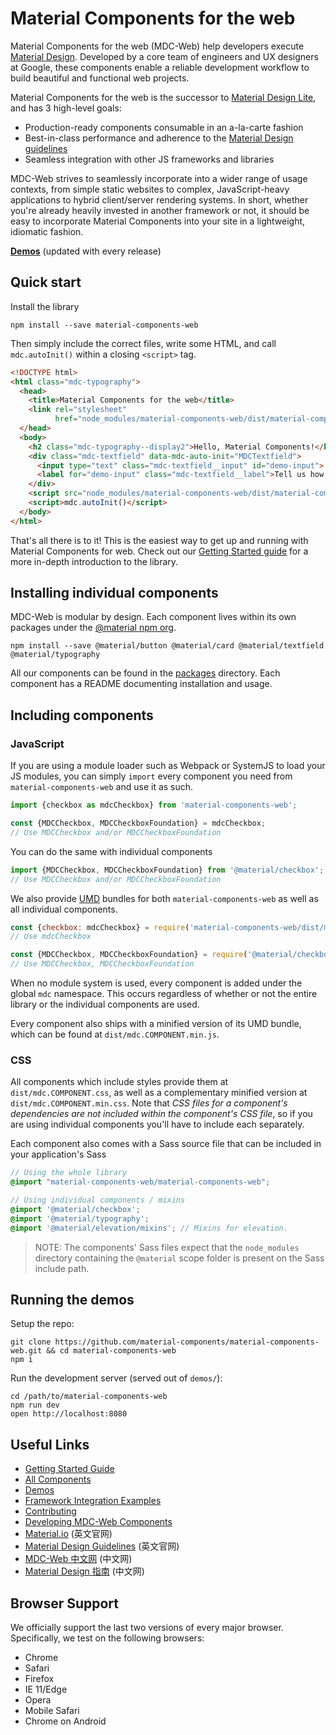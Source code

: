 # Material Components for the web

Material Components for the web (MDC-Web) help developers execute [Material Design](http://mdcui.com/).
Developed by a core team of engineers and UX designers at Google, these components enable a reliable development workflow to build beautiful and functional web projects.

Material Components for the web is the successor to [Material Design Lite](https://getmdl.io/), and has 3 high-level goals:

- Production-ready components consumable in an a-la-carte fashion
- Best-in-class performance and adherence to the [Material Design guidelines](http://mdcui.com/material-design/)
- Seamless integration with other JS frameworks and libraries

MDC-Web strives to seamlessly incorporate into a wider range of usage contexts, from simple static websites to complex, JavaScript-heavy applications to hybrid client/server rendering systems. In short, whether you're already heavily invested in another framework or not, it should be easy to incorporate Material Components into your site in a lightweight, idiomatic fashion.

**[Demos](http://mdcui.com/demo/)** (updated with every release)

## Quick start

Install the library

```
npm install --save material-components-web
```

Then simply include the correct files, write some HTML, and call `mdc.autoInit()` within a closing
`<script>` tag.

```html
<!DOCTYPE html>
<html class="mdc-typography">
  <head>
    <title>Material Components for the web</title>
    <link rel="stylesheet"
          href="node_modules/material-components-web/dist/material-components-web.css">
  </head>
  <body>
    <h2 class="mdc-typography--display2">Hello, Material Components!</h2>
    <div class="mdc-textfield" data-mdc-auto-init="MDCTextfield">
      <input type="text" class="mdc-textfield__input" id="demo-input">
      <label for="demo-input" class="mdc-textfield__label">Tell us how you feel!</label>
    </div>
    <script src="node_modules/material-components-web/dist/material-components-web.js"></script>
    <script>mdc.autoInit()</script>
  </body>
</html>
```

That's all there is to it! This is the easiest way to get up and running with Material Components
for web. Check out our [Getting Started guide](./docs/getting-started.md) for a more in-depth
introduction to the library.

## Installing individual components

MDC-Web is modular by design. Each component lives within its own packages under the
[@material npm org](https://www.npmjs.com/org/material).

```
npm install --save @material/button @material/card @material/textfield @material/typography
```

All our components can be found in the [packages](./packages) directory. Each component has a
README documenting installation and usage.

## Including components

### JavaScript

If you are using a module loader such as Webpack or SystemJS to load your JS modules, you can simply
`import` every component you need from `material-components-web` and use it as such.

```js
import {checkbox as mdcCheckbox} from 'material-components-web';

const {MDCCheckbox, MDCCheckboxFoundation} = mdcCheckbox;
// Use MDCCheckbox and/or MDCCheckboxFoundation
```

You can do the same with individual components

```js
import {MDCCheckbox, MDCCheckboxFoundation} from '@material/checkbox';
// Use MDCCheckbox and/or MDCCheckboxFoundation
```

We also provide [UMD](http://bob.yexley.net/umd-javascript-that-runs-anywhere/) bundles for both `material-components-web` as
well as all individual components.

```js
const {checkbox: mdcCheckbox} = require('material-components-web/dist/material-components-web');
// Use mdcCheckbox

const {MDCCheckbox, MDCCheckboxFoundation} = require('@material/checkbox/dist/mdc.checkbox');
// Use MDCCheckbox, MDCCheckboxFoundation
```

When no module system is used, every component is added under the global `mdc` namespace. This
occurs regardless of whether or not the entire library or the individual components are used.

Every component also ships with a minified version of its UMD bundle, which can be found at
`dist/mdc.COMPONENT.min.js`.

### CSS

All components which include styles provide them at `dist/mdc.COMPONENT.css`, as well as a
complementary minified version at `dist/mdc.COMPONENT.min.css`. Note that _CSS files for a
component's dependencies are not included within the component's CSS file_, so if you are using
individual components you'll have to include each separately.

Each component also comes with a Sass source file that can be included in your application's Sass

```scss
// Using the whole library
@import "material-components-web/material-components-web";

// Using individual components / mixins
@import '@material/checkbox';
@import '@material/typography';
@import '@material/elevation/mixins'; // Mixins for elevation.
```

> NOTE: The components' Sass files expect that the `node_modules` directory containing the
`@material` scope folder is present on the Sass include path.

## Running the demos

Setup the repo:

```
git clone https://github.com/material-components/material-components-web.git && cd material-components-web
npm i
```

Run the development server (served out of `demos/`):

```
cd /path/to/material-components-web
npm run dev
open http://localhost:8080
```

## Useful Links

- [Getting Started Guide](docs/getting-started.md)
- [All Components](packages/)
- [Demos](https://github.com/material-components/material-components-web/tree/master/demos)
- [Framework Integration Examples](framework-examples/)
- [Contributing](CONTRIBUTING.md)
- [Developing MDC-Web Components](docs/developer.md)
- [Material.io](https://material.io/) (英文官网)
- [Material Design Guidelines](https://material.io/guidelines/) (英文官网)
- [MDC-Web 中文网](http://mdcui.com/) (中文网)
- [Material Design 指南](http://mdcui.com/material-design/) (中文网)

## Browser Support

We officially support the last two versions of every major browser. Specifically, we test on the following browsers:

- Chrome
- Safari
- Firefox
- IE 11/Edge
- Opera
- Mobile Safari
- Chrome on Android

